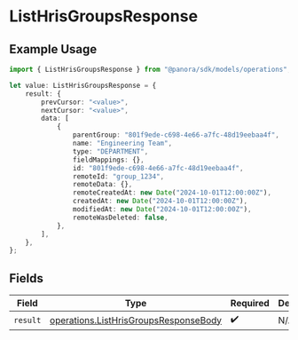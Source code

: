 # ListHrisGroupsResponse

## Example Usage

```typescript
import { ListHrisGroupsResponse } from "@panora/sdk/models/operations";

let value: ListHrisGroupsResponse = {
    result: {
        prevCursor: "<value>",
        nextCursor: "<value>",
        data: [
            {
                parentGroup: "801f9ede-c698-4e66-a7fc-48d19eebaa4f",
                name: "Engineering Team",
                type: "DEPARTMENT",
                fieldMappings: {},
                id: "801f9ede-c698-4e66-a7fc-48d19eebaa4f",
                remoteId: "group_1234",
                remoteData: {},
                remoteCreatedAt: new Date("2024-10-01T12:00:00Z"),
                createdAt: new Date("2024-10-01T12:00:00Z"),
                modifiedAt: new Date("2024-10-01T12:00:00Z"),
                remoteWasDeleted: false,
            },
        ],
    },
};
```

## Fields

| Field                                                                                          | Type                                                                                           | Required                                                                                       | Description                                                                                    |
| ---------------------------------------------------------------------------------------------- | ---------------------------------------------------------------------------------------------- | ---------------------------------------------------------------------------------------------- | ---------------------------------------------------------------------------------------------- |
| `result`                                                                                       | [operations.ListHrisGroupsResponseBody](../../models/operations/listhrisgroupsresponsebody.md) | :heavy_check_mark:                                                                             | N/A                                                                                            |